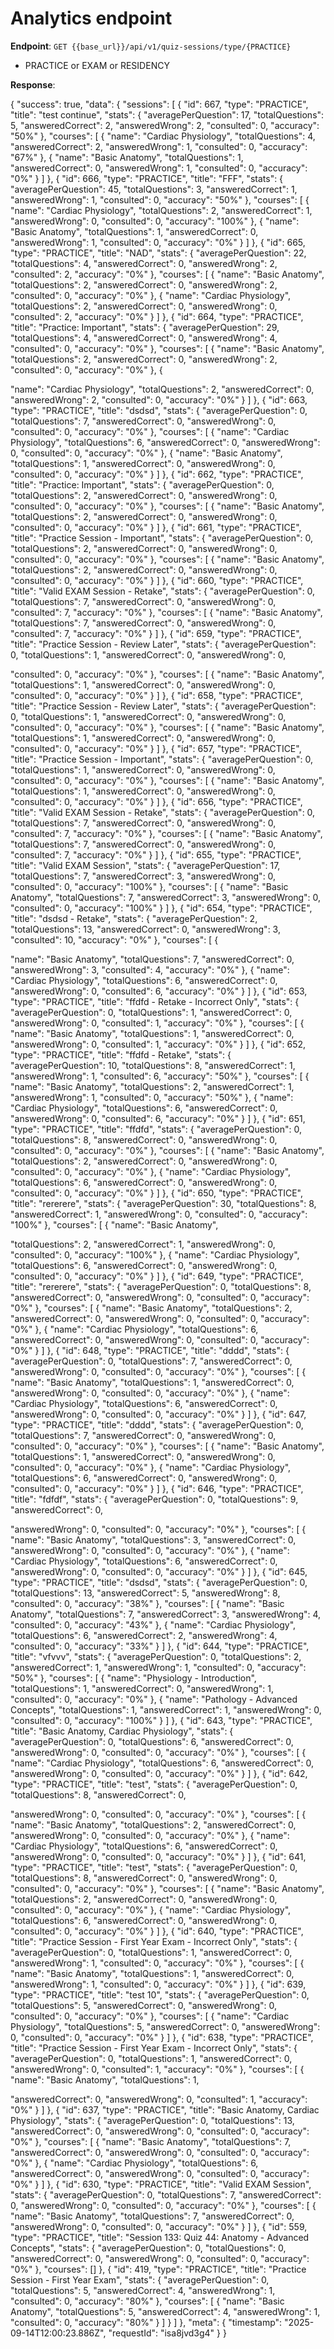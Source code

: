 # Analytics endpoint

**Endpoint**: `GET {{base_url}}/api/v1/quiz-sessions/type/{PRACTICE}`
- PRACTICE or EXAM or RESIDENCY


**Response**:

{
    "success": true,
    "data": {
        "sessions": [
            {
                "id": 667,
                "type": "PRACTICE",
                "title": "test continue",
                "stats": {
                    "averagePerQuestion": 17,
                    "totalQuestions": 5,
                    "answeredCorrect": 2,
                    "answeredWrong": 2,
                    "consulted": 0,
                    "accuracy": "50%"
                },
                "courses": [
                    {
                        "name": "Cardiac Physiology",
                        "totalQuestions": 4,
                        "answeredCorrect": 2,
                        "answeredWrong": 1,
                        "consulted": 0,
                        "accuracy": "67%"
                    },
                    {
                        "name": "Basic Anatomy",
                        "totalQuestions": 1,
                        "answeredCorrect": 0,
                        "answeredWrong": 1,
                        "consulted": 0,
                        "accuracy": "0%"
                    }
                ]
            },
            {
                "id": 666,
                "type": "PRACTICE",
                "title": "FFF",
                "stats": {
                    "averagePerQuestion": 45,
                    "totalQuestions": 3,
                    "answeredCorrect": 1,
                    "answeredWrong": 1,
                    "consulted": 0,
                    "accuracy": "50%"
                },
                "courses": [
                    {
                        "name": "Cardiac Physiology",
                        "totalQuestions": 2,
                        "answeredCorrect": 1,
                        "answeredWrong": 0,
                        "consulted": 0,
                        "accuracy": "100%"
                    },
                    {
                        "name": "Basic Anatomy",
                        "totalQuestions": 1,
                        "answeredCorrect": 0,
                        "answeredWrong": 1,
                        "consulted": 0,
                        "accuracy": "0%"
                    }
                ]
            },
            {
                "id": 665,
                "type": "PRACTICE",
                "title": "NAD",
                "stats": {
                    "averagePerQuestion": 22,
                    "totalQuestions": 4,
                    "answeredCorrect": 0,
                    "answeredWrong": 2,
                    "consulted": 2,
                    "accuracy": "0%"
                },
                "courses": [
                    {
                        "name": "Basic Anatomy",
                        "totalQuestions": 2,
                        "answeredCorrect": 0,
                        "answeredWrong": 2,
                        "consulted": 0,
                        "accuracy": "0%"
                    },
                    {
                        "name": "Cardiac Physiology",
                        "totalQuestions": 2,
                        "answeredCorrect": 0,
                        "answeredWrong": 0,
                        "consulted": 2,
                        "accuracy": "0%"
                    }
                ]
            },
            {
                "id": 664,
                "type": "PRACTICE",
                "title": "Practice: Important",
                "stats": {
                    "averagePerQuestion": 29,
                    "totalQuestions": 4,
                    "answeredCorrect": 0,
                    "answeredWrong": 4,
                    "consulted": 0,
                    "accuracy": "0%"
                },
                "courses": [
                    {
                        "name": "Basic Anatomy",
                        "totalQuestions": 2,
                        "answeredCorrect": 0,
                        "answeredWrong": 2,
                        "consulted": 0,
                        "accuracy": "0%"
                    },
                    {


"name": "Cardiac Physiology",
                        "totalQuestions": 2,
                        "answeredCorrect": 0,
                        "answeredWrong": 2,
                        "consulted": 0,
                        "accuracy": "0%"
                    }
                ]
            },
            {
                "id": 663,
                "type": "PRACTICE",
                "title": "dsdsd",
                "stats": {
                    "averagePerQuestion": 0,
                    "totalQuestions": 7,
                    "answeredCorrect": 0,
                    "answeredWrong": 0,
                    "consulted": 0,
                    "accuracy": "0%"
                },
                "courses": [
                    {
                        "name": "Cardiac Physiology",
                        "totalQuestions": 6,
                        "answeredCorrect": 0,
                        "answeredWrong": 0,
                        "consulted": 0,
                        "accuracy": "0%"
                    },
                    {
                        "name": "Basic Anatomy",
                        "totalQuestions": 1,
                        "answeredCorrect": 0,
                        "answeredWrong": 0,
                        "consulted": 0,
                        "accuracy": "0%"
                    }
                ]
            },
            {
                "id": 662,
                "type": "PRACTICE",
                "title": "Practice: Important",
                "stats": {
                    "averagePerQuestion": 0,
                    "totalQuestions": 2,
                    "answeredCorrect": 0,
                    "answeredWrong": 0,
                    "consulted": 0,
                    "accuracy": "0%"
                },
                "courses": [
                    {
                        "name": "Basic Anatomy",
                        "totalQuestions": 2,
                        "answeredCorrect": 0,
                        "answeredWrong": 0,
                        "consulted": 0,
                        "accuracy": "0%"
                    }
                ]
            },
            {
                "id": 661,
                "type": "PRACTICE",
                "title": "Practice Session - Important",
                "stats": {
                    "averagePerQuestion": 0,
                    "totalQuestions": 2,
                    "answeredCorrect": 0,
                    "answeredWrong": 0,
                    "consulted": 0,
                    "accuracy": "0%"
                },
                "courses": [
                    {
                        "name": "Basic Anatomy",
                        "totalQuestions": 2,
                        "answeredCorrect": 0,
                        "answeredWrong": 0,
                        "consulted": 0,
                        "accuracy": "0%"
                    }
                ]
            },
            {
                "id": 660,
                "type": "PRACTICE",
                "title": "Valid EXAM Session - Retake",
                "stats": {
                    "averagePerQuestion": 0,
                    "totalQuestions": 7,
                    "answeredCorrect": 0,
                    "answeredWrong": 0,
                    "consulted": 7,
                    "accuracy": "0%"
                },
                "courses": [
                    {
                        "name": "Basic Anatomy",
                        "totalQuestions": 7,
                        "answeredCorrect": 0,
                        "answeredWrong": 0,
                        "consulted": 7,
                        "accuracy": "0%"
                    }
                ]
            },
            {
                "id": 659,
                "type": "PRACTICE",
                "title": "Practice Session - Review Later",
                "stats": {
                    "averagePerQuestion": 0,
                    "totalQuestions": 1,
                    "answeredCorrect": 0,
                    "answeredWrong": 0,


"consulted": 0,
                    "accuracy": "0%"
                },
                "courses": [
                    {
                        "name": "Basic Anatomy",
                        "totalQuestions": 1,
                        "answeredCorrect": 0,
                        "answeredWrong": 0,
                        "consulted": 0,
                        "accuracy": "0%"
                    }
                ]
            },
            {
                "id": 658,
                "type": "PRACTICE",
                "title": "Practice Session - Review Later",
                "stats": {
                    "averagePerQuestion": 0,
                    "totalQuestions": 1,
                    "answeredCorrect": 0,
                    "answeredWrong": 0,
                    "consulted": 0,
                    "accuracy": "0%"
                },
                "courses": [
                    {
                        "name": "Basic Anatomy",
                        "totalQuestions": 1,
                        "answeredCorrect": 0,
                        "answeredWrong": 0,
                        "consulted": 0,
                        "accuracy": "0%"
                    }
                ]
            },
            {
                "id": 657,
                "type": "PRACTICE",
                "title": "Practice Session - Important",
                "stats": {
                    "averagePerQuestion": 0,
                    "totalQuestions": 1,
                    "answeredCorrect": 0,
                    "answeredWrong": 0,
                    "consulted": 0,
                    "accuracy": "0%"
                },
                "courses": [
                    {
                        "name": "Basic Anatomy",
                        "totalQuestions": 1,
                        "answeredCorrect": 0,
                        "answeredWrong": 0,
                        "consulted": 0,
                        "accuracy": "0%"
                    }
                ]
            },
            {
                "id": 656,
                "type": "PRACTICE",
                "title": "Valid EXAM Session - Retake",
                "stats": {
                    "averagePerQuestion": 0,
                    "totalQuestions": 7,
                    "answeredCorrect": 0,
                    "answeredWrong": 0,
                    "consulted": 7,
                    "accuracy": "0%"
                },
                "courses": [
                    {
                        "name": "Basic Anatomy",
                        "totalQuestions": 7,
                        "answeredCorrect": 0,
                        "answeredWrong": 0,
                        "consulted": 7,
                        "accuracy": "0%"
                    }
                ]
            },
            {
                "id": 655,
                "type": "PRACTICE",
                "title": "Valid EXAM Session",
                "stats": {
                    "averagePerQuestion": 17,
                    "totalQuestions": 7,
                    "answeredCorrect": 3,
                    "answeredWrong": 0,
                    "consulted": 0,
                    "accuracy": "100%"
                },
                "courses": [
                    {
                        "name": "Basic Anatomy",
                        "totalQuestions": 7,
                        "answeredCorrect": 3,
                        "answeredWrong": 0,
                        "consulted": 0,
                        "accuracy": "100%"
                    }
                ]
            },
            {
                "id": 654,
                "type": "PRACTICE",
                "title": "dsdsd - Retake",
                "stats": {
                    "averagePerQuestion": 2,
                    "totalQuestions": 13,
                    "answeredCorrect": 0,
                    "answeredWrong": 3,
                    "consulted": 10,
                    "accuracy": "0%"
                },
                "courses": [
                    {


"name": "Basic Anatomy",
                        "totalQuestions": 7,
                        "answeredCorrect": 0,
                        "answeredWrong": 3,
                        "consulted": 4,
                        "accuracy": "0%"
                    },
                    {
                        "name": "Cardiac Physiology",
                        "totalQuestions": 6,
                        "answeredCorrect": 0,
                        "answeredWrong": 0,
                        "consulted": 6,
                        "accuracy": "0%"
                    }
                ]
            },
            {
                "id": 653,
                "type": "PRACTICE",
                "title": "ffdfd - Retake - Incorrect Only",
                "stats": {
                    "averagePerQuestion": 0,
                    "totalQuestions": 1,
                    "answeredCorrect": 0,
                    "answeredWrong": 0,
                    "consulted": 1,
                    "accuracy": "0%"
                },
                "courses": [
                    {
                        "name": "Basic Anatomy",
                        "totalQuestions": 1,
                        "answeredCorrect": 0,
                        "answeredWrong": 0,
                        "consulted": 1,
                        "accuracy": "0%"
                    }
                ]
            },
            {
                "id": 652,
                "type": "PRACTICE",
                "title": "ffdfd - Retake",
                "stats": {
                    "averagePerQuestion": 10,
                    "totalQuestions": 8,
                    "answeredCorrect": 1,
                    "answeredWrong": 1,
                    "consulted": 6,
                    "accuracy": "50%"
                },
                "courses": [
                    {
                        "name": "Basic Anatomy",
                        "totalQuestions": 2,
                        "answeredCorrect": 1,
                        "answeredWrong": 1,
                        "consulted": 0,
                        "accuracy": "50%"
                    },
                    {
                        "name": "Cardiac Physiology",
                        "totalQuestions": 6,
                        "answeredCorrect": 0,
                        "answeredWrong": 0,
                        "consulted": 6,
                        "accuracy": "0%"
                    }
                ]
            },
            {
                "id": 651,
                "type": "PRACTICE",
                "title": "ffdfd",
                "stats": {
                    "averagePerQuestion": 0,
                    "totalQuestions": 8,
                    "answeredCorrect": 0,
                    "answeredWrong": 0,
                    "consulted": 0,
                    "accuracy": "0%"
                },
                "courses": [
                    {
                        "name": "Basic Anatomy",
                        "totalQuestions": 2,
                        "answeredCorrect": 0,
                        "answeredWrong": 0,
                        "consulted": 0,
                        "accuracy": "0%"
                    },
                    {
                        "name": "Cardiac Physiology",
                        "totalQuestions": 6,
                        "answeredCorrect": 0,
                        "answeredWrong": 0,
                        "consulted": 0,
                        "accuracy": "0%"
                    }
                ]
            },
            {
                "id": 650,
                "type": "PRACTICE",
                "title": "rererere",
                "stats": {
                    "averagePerQuestion": 30,
                    "totalQuestions": 8,
                    "answeredCorrect": 1,
                    "answeredWrong": 0,
                    "consulted": 0,
                    "accuracy": "100%"
                },
                "courses": [
                    {
                        "name": "Basic Anatomy",


"totalQuestions": 2,
                        "answeredCorrect": 1,
                        "answeredWrong": 0,
                        "consulted": 0,
                        "accuracy": "100%"
                    },
                    {
                        "name": "Cardiac Physiology",
                        "totalQuestions": 6,
                        "answeredCorrect": 0,
                        "answeredWrong": 0,
                        "consulted": 0,
                        "accuracy": "0%"
                    }
                ]
            },
            {
                "id": 649,
                "type": "PRACTICE",
                "title": "rererere",
                "stats": {
                    "averagePerQuestion": 0,
                    "totalQuestions": 8,
                    "answeredCorrect": 0,
                    "answeredWrong": 0,
                    "consulted": 0,
                    "accuracy": "0%"
                },
                "courses": [
                    {
                        "name": "Basic Anatomy",
                        "totalQuestions": 2,
                        "answeredCorrect": 0,
                        "answeredWrong": 0,
                        "consulted": 0,
                        "accuracy": "0%"
                    },
                    {
                        "name": "Cardiac Physiology",
                        "totalQuestions": 6,
                        "answeredCorrect": 0,
                        "answeredWrong": 0,
                        "consulted": 0,
                        "accuracy": "0%"
                    }
                ]
            },
            {
                "id": 648,
                "type": "PRACTICE",
                "title": "dddd",
                "stats": {
                    "averagePerQuestion": 0,
                    "totalQuestions": 7,
                    "answeredCorrect": 0,
                    "answeredWrong": 0,
                    "consulted": 0,
                    "accuracy": "0%"
                },
                "courses": [
                    {
                        "name": "Basic Anatomy",
                        "totalQuestions": 1,
                        "answeredCorrect": 0,
                        "answeredWrong": 0,
                        "consulted": 0,
                        "accuracy": "0%"
                    },
                    {
                        "name": "Cardiac Physiology",
                        "totalQuestions": 6,
                        "answeredCorrect": 0,
                        "answeredWrong": 0,
                        "consulted": 0,
                        "accuracy": "0%"
                    }
                ]
            },
            {
                "id": 647,
                "type": "PRACTICE",
                "title": "dddd",
                "stats": {
                    "averagePerQuestion": 0,
                    "totalQuestions": 7,
                    "answeredCorrect": 0,
                    "answeredWrong": 0,
                    "consulted": 0,
                    "accuracy": "0%"
                },
                "courses": [
                    {
                        "name": "Basic Anatomy",
                        "totalQuestions": 1,
                        "answeredCorrect": 0,
                        "answeredWrong": 0,
                        "consulted": 0,
                        "accuracy": "0%"
                    },
                    {
                        "name": "Cardiac Physiology",
                        "totalQuestions": 6,
                        "answeredCorrect": 0,
                        "answeredWrong": 0,
                        "consulted": 0,
                        "accuracy": "0%"
                    }
                ]
            },
            {
                "id": 646,
                "type": "PRACTICE",
                "title": "fdfdf",
                "stats": {
                    "averagePerQuestion": 0,
                    "totalQuestions": 9,
                    "answeredCorrect": 0,


"answeredWrong": 0,
                    "consulted": 0,
                    "accuracy": "0%"
                },
                "courses": [
                    {
                        "name": "Basic Anatomy",
                        "totalQuestions": 3,
                        "answeredCorrect": 0,
                        "answeredWrong": 0,
                        "consulted": 0,
                        "accuracy": "0%"
                    },
                    {
                        "name": "Cardiac Physiology",
                        "totalQuestions": 6,
                        "answeredCorrect": 0,
                        "answeredWrong": 0,
                        "consulted": 0,
                        "accuracy": "0%"
                    }
                ]
            },
            {
                "id": 645,
                "type": "PRACTICE",
                "title": "dsdsd",
                "stats": {
                    "averagePerQuestion": 0,
                    "totalQuestions": 13,
                    "answeredCorrect": 5,
                    "answeredWrong": 8,
                    "consulted": 0,
                    "accuracy": "38%"
                },
                "courses": [
                    {
                        "name": "Basic Anatomy",
                        "totalQuestions": 7,
                        "answeredCorrect": 3,
                        "answeredWrong": 4,
                        "consulted": 0,
                        "accuracy": "43%"
                    },
                    {
                        "name": "Cardiac Physiology",
                        "totalQuestions": 6,
                        "answeredCorrect": 2,
                        "answeredWrong": 4,
                        "consulted": 0,
                        "accuracy": "33%"
                    }
                ]
            },
            {
                "id": 644,
                "type": "PRACTICE",
                "title": "vfvvv",
                "stats": {
                    "averagePerQuestion": 0,
                    "totalQuestions": 2,
                    "answeredCorrect": 1,
                    "answeredWrong": 1,
                    "consulted": 0,
                    "accuracy": "50%"
                },
                "courses": [
                    {
                        "name": "Physiology - Introduction",
                        "totalQuestions": 1,
                        "answeredCorrect": 0,
                        "answeredWrong": 1,
                        "consulted": 0,
                        "accuracy": "0%"
                    },
                    {
                        "name": "Pathology - Advanced Concepts",
                        "totalQuestions": 1,
                        "answeredCorrect": 1,
                        "answeredWrong": 0,
                        "consulted": 0,
                        "accuracy": "100%"
                    }
                ]
            },
            {
                "id": 643,
                "type": "PRACTICE",
                "title": "Basic Anatomy, Cardiac Physiology",
                "stats": {
                    "averagePerQuestion": 0,
                    "totalQuestions": 6,
                    "answeredCorrect": 0,
                    "answeredWrong": 0,
                    "consulted": 0,
                    "accuracy": "0%"
                },
                "courses": [
                    {
                        "name": "Cardiac Physiology",
                        "totalQuestions": 6,
                        "answeredCorrect": 0,
                        "answeredWrong": 0,
                        "consulted": 0,
                        "accuracy": "0%"
                    }
                ]
            },
            {
                "id": 642,
                "type": "PRACTICE",
                "title": "test",
                "stats": {
                    "averagePerQuestion": 0,
                    "totalQuestions": 8,
                    "answeredCorrect": 0,


"answeredWrong": 0,
                    "consulted": 0,
                    "accuracy": "0%"
                },
                "courses": [
                    {
                        "name": "Basic Anatomy",
                        "totalQuestions": 2,
                        "answeredCorrect": 0,
                        "answeredWrong": 0,
                        "consulted": 0,
                        "accuracy": "0%"
                    },
                    {
                        "name": "Cardiac Physiology",
                        "totalQuestions": 6,
                        "answeredCorrect": 0,
                        "answeredWrong": 0,
                        "consulted": 0,
                        "accuracy": "0%"
                    }
                ]
            },
            {
                "id": 641,
                "type": "PRACTICE",
                "title": "test",
                "stats": {
                    "averagePerQuestion": 0,
                    "totalQuestions": 8,
                    "answeredCorrect": 0,
                    "answeredWrong": 0,
                    "consulted": 0,
                    "accuracy": "0%"
                },
                "courses": [
                    {
                        "name": "Basic Anatomy",
                        "totalQuestions": 2,
                        "answeredCorrect": 0,
                        "answeredWrong": 0,
                        "consulted": 0,
                        "accuracy": "0%"
                    },
                    {
                        "name": "Cardiac Physiology",
                        "totalQuestions": 6,
                        "answeredCorrect": 0,
                        "answeredWrong": 0,
                        "consulted": 0,
                        "accuracy": "0%"
                    }
                ]
            },
            {
                "id": 640,
                "type": "PRACTICE",
                "title": "Practice Session - First Year Exam - Incorrect Only",
                "stats": {
                    "averagePerQuestion": 0,
                    "totalQuestions": 1,
                    "answeredCorrect": 0,
                    "answeredWrong": 1,
                    "consulted": 0,
                    "accuracy": "0%"
                },
                "courses": [
                    {
                        "name": "Basic Anatomy",
                        "totalQuestions": 1,
                        "answeredCorrect": 0,
                        "answeredWrong": 1,
                        "consulted": 0,
                        "accuracy": "0%"
                    }
                ]
            },
            {
                "id": 639,
                "type": "PRACTICE",
                "title": "test 10",
                "stats": {
                    "averagePerQuestion": 0,
                    "totalQuestions": 5,
                    "answeredCorrect": 0,
                    "answeredWrong": 0,
                    "consulted": 0,
                    "accuracy": "0%"
                },
                "courses": [
                    {
                        "name": "Cardiac Physiology",
                        "totalQuestions": 5,
                        "answeredCorrect": 0,
                        "answeredWrong": 0,
                        "consulted": 0,
                        "accuracy": "0%"
                    }
                ]
            },
            {
                "id": 638,
                "type": "PRACTICE",
                "title": "Practice Session - First Year Exam - Incorrect Only",
                "stats": {
                    "averagePerQuestion": 0,
                    "totalQuestions": 1,
                    "answeredCorrect": 0,
                    "answeredWrong": 0,
                    "consulted": 1,
                    "accuracy": "0%"
                },
                "courses": [
                    {
                        "name": "Basic Anatomy",
                        "totalQuestions": 1,


"answeredCorrect": 0,
                        "answeredWrong": 0,
                        "consulted": 1,
                        "accuracy": "0%"
                    }
                ]
            },
            {
                "id": 637,
                "type": "PRACTICE",
                "title": "Basic Anatomy, Cardiac Physiology",
                "stats": {
                    "averagePerQuestion": 0,
                    "totalQuestions": 13,
                    "answeredCorrect": 0,
                    "answeredWrong": 0,
                    "consulted": 0,
                    "accuracy": "0%"
                },
                "courses": [
                    {
                        "name": "Basic Anatomy",
                        "totalQuestions": 7,
                        "answeredCorrect": 0,
                        "answeredWrong": 0,
                        "consulted": 0,
                        "accuracy": "0%"
                    },
                    {
                        "name": "Cardiac Physiology",
                        "totalQuestions": 6,
                        "answeredCorrect": 0,
                        "answeredWrong": 0,
                        "consulted": 0,
                        "accuracy": "0%"
                    }
                ]
            },
            {
                "id": 630,
                "type": "PRACTICE",
                "title": "Valid EXAM Session",
                "stats": {
                    "averagePerQuestion": 0,
                    "totalQuestions": 7,
                    "answeredCorrect": 0,
                    "answeredWrong": 0,
                    "consulted": 0,
                    "accuracy": "0%"
                },
                "courses": [
                    {
                        "name": "Basic Anatomy",
                        "totalQuestions": 7,
                        "answeredCorrect": 0,
                        "answeredWrong": 0,
                        "consulted": 0,
                        "accuracy": "0%"
                    }
                ]
            },
            {
                "id": 559,
                "type": "PRACTICE",
                "title": "Session 133: Quiz 44: Anatomy - Advanced Concepts",
                "stats": {
                    "averagePerQuestion": 0,
                    "totalQuestions": 0,
                    "answeredCorrect": 0,
                    "answeredWrong": 0,
                    "consulted": 0,
                    "accuracy": "0%"
                },
                "courses": []
            },
            {
                "id": 419,
                "type": "PRACTICE",
                "title": "Practice Session - First Year Exam",
                "stats": {
                    "averagePerQuestion": 0,
                    "totalQuestions": 5,
                    "answeredCorrect": 4,
                    "answeredWrong": 1,
                    "consulted": 0,
                    "accuracy": "80%"
                },
                "courses": [
                    {
                        "name": "Basic Anatomy",
                        "totalQuestions": 5,
                        "answeredCorrect": 4,
                        "answeredWrong": 1,
                        "consulted": 0,
                        "accuracy": "80%"
                    }
                ]
            }
        ]
    },
    "meta": {
        "timestamp": "2025-09-14T12:00:23.886Z",
        "requestId": "isa8jvd3g4"
    }
}